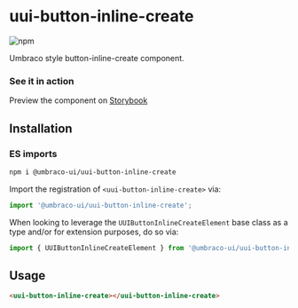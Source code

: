 # uui-button-inline-create

![npm](https://img.shields.io/npm/v/@umbraco-ui/uui-button-inline-create?logoColor=%231B264F)

Umbraco style button-inline-create component.

### See it in action

Preview the component on [Storybook](https://uui.umbraco.com/?path=/story/uui-button-inline-create)

## Installation

### ES imports

```zsh
npm i @umbraco-ui/uui-button-inline-create
```

Import the registration of `<uui-button-inline-create>` via:

```javascript
import '@umbraco-ui/uui-button-inline-create';
```

When looking to leverage the `UUIButtonInlineCreateElement` base class as a type and/or for extension purposes, do so via:

```javascript
import { UUIButtonInlineCreateElement } from '@umbraco-ui/uui-button-inline-create';
```

## Usage

```html
<uui-button-inline-create></uui-button-inline-create>
```
